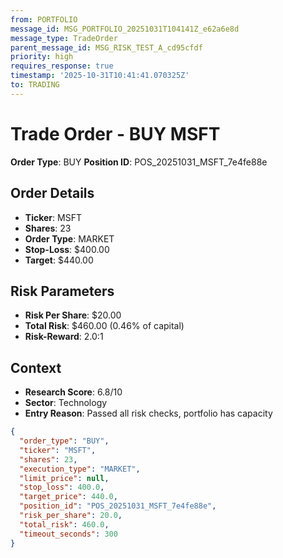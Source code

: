 ```yaml
---
from: PORTFOLIO
message_id: MSG_PORTFOLIO_20251031T104141Z_e62a6e8d
message_type: TradeOrder
parent_message_id: MSG_RISK_TEST_A_cd95cfdf
priority: high
requires_response: true
timestamp: '2025-10-31T10:41:41.070325Z'
to: TRADING
---
```


# Trade Order - BUY MSFT

**Order Type**: BUY
**Position ID**: POS_20251031_MSFT_7e4fe88e

## Order Details
- **Ticker**: MSFT
- **Shares**: 23
- **Order Type**: MARKET
- **Stop-Loss**: $400.00
- **Target**: $440.00

## Risk Parameters
- **Risk Per Share**: $20.00
- **Total Risk**: $460.00 (0.46% of capital)
- **Risk-Reward**: 2.0:1

## Context
- **Research Score**: 6.8/10
- **Sector**: Technology
- **Entry Reason**: Passed all risk checks, portfolio has capacity

```json
{
  "order_type": "BUY",
  "ticker": "MSFT",
  "shares": 23,
  "execution_type": "MARKET",
  "limit_price": null,
  "stop_loss": 400.0,
  "target_price": 440.0,
  "position_id": "POS_20251031_MSFT_7e4fe88e",
  "risk_per_share": 20.0,
  "total_risk": 460.0,
  "timeout_seconds": 300
}
```
